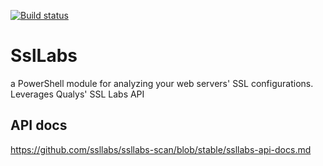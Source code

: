 ﻿[![Build status](https://ci.appveyor.com/api/projects/status/dktthvk43gwicc7l?svg=true)](https://ci.appveyor.com/project/mattmcnabb/SslLabs)

# SslLabs
a PowerShell module for analyzing your web servers' SSL configurations. Leverages Qualys' SSL Labs API

## API docs
https://github.com/ssllabs/ssllabs-scan/blob/stable/ssllabs-api-docs.md
